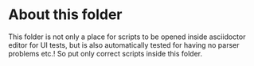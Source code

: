 About this folder
=================

This folder is not only a place for scripts to be opened inside asciidoctor editor for UI tests, but is also automatically tested
for having no parser problems etc.! So put only correct scripts inside this folder. 